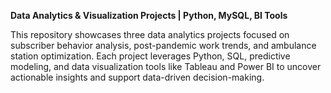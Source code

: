**Data Analytics & Visualization Projects | Python, MySQL, BI Tools**

This repository showcases three data analytics projects focused on subscriber behavior analysis, post-pandemic work trends, and ambulance station optimization. Each project leverages Python, SQL, predictive modeling, and data visualization tools like Tableau and Power BI to uncover actionable insights and support data-driven decision-making.
